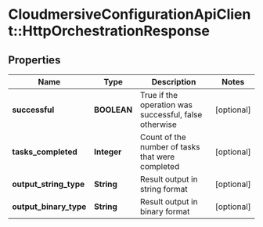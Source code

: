 # CloudmersiveConfigurationApiClient::HttpOrchestrationResponse

## Properties
Name | Type | Description | Notes
------------ | ------------- | ------------- | -------------
**successful** | **BOOLEAN** | True if the operation was successful, false otherwise | [optional] 
**tasks_completed** | **Integer** | Count of the number of tasks that were completed | [optional] 
**output_string_type** | **String** | Result output in string format | [optional] 
**output_binary_type** | **String** | Result output in binary format | [optional] 



